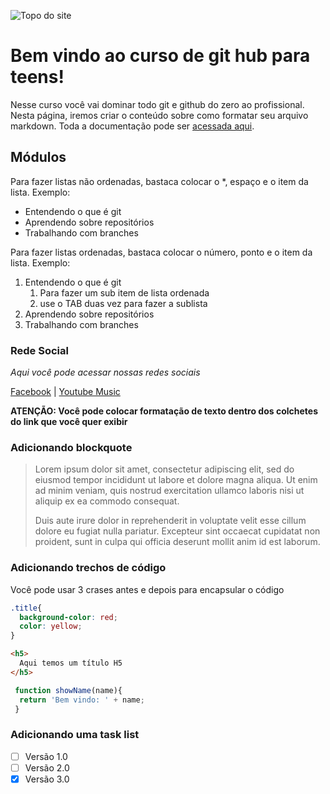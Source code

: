 ![Topo do site](https://primeiraclassetour.com.br/wp-content/uploads/2022/10/cropped-cropped-opa2-1.jpg)
# Bem vindo ao curso de git hub para teens!
Nesse curso você vai dominar todo git e github do zero ao profissional. Nesta página, iremos criar o conteúdo sobre como formatar seu arquivo markdown. Toda a documentação pode ser [acessada aqui](https://www.markdownguide.org/extended-syntax/).
## Módulos

Para fazer listas não ordenadas, bastaca colocar o *, espaço e o item da lista. Exemplo:

* Entendendo o que é git
* Aprendendo sobre repositórios
* Trabalhando com branches

Para fazer listas ordenadas, bastaca colocar o número, ponto e o item da lista. Exemplo:

1. Entendendo o que é git
      1. Para fazer um sub item de lista ordenada
      2. use o TAB duas vez para fazer a sublista
2. Aprendendo sobre repositórios
3. Trabalhando com branches

### Rede Social

_Aqui você pode acessar nossas redes sociais_

[Facebook](https://facebook.com) | [Youtube Music](https://music.youtube.com/)

**ATENÇÃO: Você pode colocar formatação de texto dentro dos colchetes do link que você quer exibir**

### Adicionando blockquote

>Lorem ipsum dolor sit amet, consectetur adipiscing elit, sed do eiusmod tempor incididunt ut labore et dolore magna aliqua. Ut enim ad minim veniam, quis nostrud exercitation ullamco laboris nisi ut aliquip ex ea commodo consequat. 
>
>Duis aute irure dolor in reprehenderit in voluptate velit esse cillum dolore eu fugiat nulla pariatur. Excepteur sint occaecat cupidatat non proident, sunt in culpa qui officia deserunt mollit anim id est laborum.

### Adicionando trechos de código

Você pode usar 3 crases antes e depois para encapsular o código

``` css
.title{
  background-color: red;
  color: yellow;
}
```

``` html
<h5>
  Aqui temos um título H5
</h5>
```

``` js
 function showName(name){
  return 'Bem vindo: ' + name;
 }
```

### Adicionando uma task list

- [ ] Versão 1.0
- [ ] Versão 2.0
- [x] Versão 3.0
